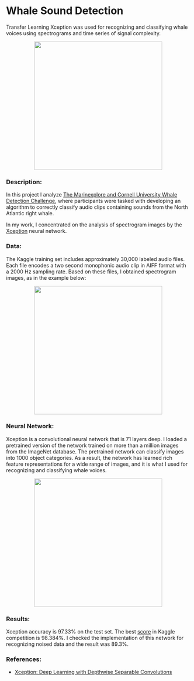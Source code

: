 # Whale Sound Detection
Transfer Learning Xception was used for recognizing and classifying whale voices using spectrograms and time series of signal complexity.

<p align="center">
	<img src="https://github.com/NasonovIvan/NN-whale-recognition/images/marinexplore_kaggle.png" width="350">
</p>

### Description:
In this project I analyze [The Marinexplore and Cornell University Whale Detection Challenge](https://www.kaggle.com/c/whale-detection-challenge), where participants were tasked with developing an algorithm to correctly classify audio clips containing sounds from the North Atlantic right whale.

In my work, I concentrated on the analysis of spectrogram images by the [Xception](https://openaccess.thecvf.com/content_cvpr_2017/papers/Chollet_Xception_Deep_Learning_CVPR_2017_paper.pdf) neural network.

### Data:
The Kaggle training set includes approximately 30,000 labeled audio files. Each file encodes a two second monophonic audio clip in AIFF format with a 2000 Hz sampling rate. Based on these files, I obtained spectrogram images, as in the example below:
<p align="center">
	<img src="https://github.com/NasonovIvan/NN-whale-recognition/datasets/pngs_from_wavs/trian4.png" width="350">
</p>

### Neural Network:
Xception is a convolutional neural network that is 71 layers deep. I loaded a pretrained version of the network trained on more than a million images from the ImageNet database. The pretrained network can classify images into 1000 object categories. As a result, the network has learned rich feature representations for a wide range of images, and it is what I used for recognizing and classifying whale voices.

<p align="center">
	<img src="https://github.com/NasonovIvan/NN-whale-recognition/images/depthwise.png" width="350">
</p>

### Results:
Xception accuracy is 97.33% on the test set. The best [score](https://www.kaggle.com/competitions/whale-detection-challenge/leaderboard) in Kaggle competition is 98.384%.
I checked the implementation of this network for recognizing noised data and the result was 89.3%.

### References:
- [Xception: Deep Learning with Depthwise Separable Convolutions](https://openaccess.thecvf.com/content_cvpr_2017/papers/Chollet_Xception_Deep_Learning_CVPR_2017_paper.pdf)